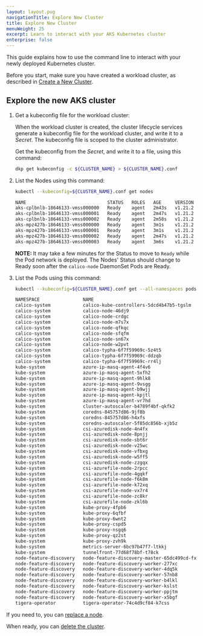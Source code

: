 ```yaml
---
layout: layout.pug
navigationTitle: Explore New Cluster
title: Explore New Cluster
menuWeight: 25
excerpt: Learn to interact with your AKS Kubernetes cluster
enterprise: false
---
```


This guide explains how to use the command line to interact with your newly deployed Kubernetes cluster.

Before you start, make sure you have created a workload cluster, as described in [Create a New Cluster][createnewcluster].

## Explore the new AKS cluster

1.  Get a kubeconfig file for the workload cluster:

    When the workload cluster is created, the cluster lifecycle services generate a kubeconfig file for the workload cluster, and write it to a _Secret_. The kubeconfig file is scoped to the cluster administrator.

    Get the kubeconfig from the _Secret_, and write it to a file, using this command:

    ```sh
    dkp get kubeconfig -c ${CLUSTER_NAME} > ${CLUSTER_NAME}.conf
    ```

1.  List the Nodes using this command:

    ```sh
    kubectl --kubeconfig=${CLUSTER_NAME}.conf get nodes
    ```

    ```sh
    NAME                              STATUS   ROLES   AGE     VERSION
    aks-cplbnlb-18646133-vmss000000   Ready    agent   2m43s   v1.21.2
    aks-cplbnlb-18646133-vmss000001   Ready    agent   2m47s   v1.21.2
    aks-cplbnlb-18646133-vmss000002   Ready    agent   2m58s   v1.21.2
    aks-mpz427b-18646133-vmss000000   Ready    agent   3m1s    v1.21.2
    aks-mpz427b-18646133-vmss000001   Ready    agent   3m1s    v1.21.2
    aks-mpz427b-18646133-vmss000002   Ready    agent   2m47s   v1.21.2
    aks-mpz427b-18646133-vmss000003   Ready    agent   3m6s    v1.21.2
    ```

    <p class="message--note"><strong>NOTE: </strong>It may take a few minutes for the Status to move to <code>Ready</code> while the Pod network is deployed. The Nodes' Status should change to Ready soon after the <code>calico-node</code> DaemonSet Pods are Ready.</p>

1.  List the Pods using this command:

    ```sh
    kubectl --kubeconfig=${CLUSTER_NAME}.conf get --all-namespaces pods
    ```

    ```sh
    NAMESPACE                NAME                                            READY   STATUS     RESTARTS   AGE
    calico-system            calico-kube-controllers-5dcd4b47b5-tgslm        1/1     Running    0          3m58s
    calico-system            calico-node-46dj9                               1/1     Running    0          3m58s
    calico-system            calico-node-crdgc                               1/1     Running    0          3m58s
    calico-system            calico-node-m7s7x                               1/1     Running    0          3m58s
    calico-system            calico-node-qfkqc                               1/1     Running    0          3m57s
    calico-system            calico-node-sfqfm                               1/1     Running    0          3m57s
    calico-system            calico-node-sn67x                               1/1     Running    0          3m53s
    calico-system            calico-node-w2pvt                               1/1     Running    0          3m58s
    calico-system            calico-typha-6f7f59969c-5z4t5                   1/1     Running    0          3m51s
    calico-system            calico-typha-6f7f59969c-ddzqb                   1/1     Running    0          3m58s
    calico-system            calico-typha-6f7f59969c-rr4lj                   1/1     Running    0          3m51s
    kube-system              azure-ip-masq-agent-4f4v6                       1/1     Running    0          4m11s
    kube-system              azure-ip-masq-agent-5xfh2                       1/1     Running    0          4m11s
    kube-system              azure-ip-masq-agent-9hlk8                       1/1     Running    0          4m8s
    kube-system              azure-ip-masq-agent-9vsgg                       1/1     Running    0          4m16s
    kube-system              azure-ip-masq-agent-b9wjj                       1/1     Running    0          3m57s
    kube-system              azure-ip-masq-agent-kpjtl                       1/1     Running    0          3m53s
    kube-system              azure-ip-masq-agent-vr7hd                       1/1     Running    0          3m57s
    kube-system              cluster-autoscaler-b4789f4bf-qkfk2              0/1     Init:0/1   0          3m28s
    kube-system              coredns-845757d86-9jf8b                         1/1     Running    0          5m29s
    kube-system              coredns-845757d86-h4xfs                         1/1     Running    0          4m
    kube-system              coredns-autoscaler-5f85dc856b-xjb5z             1/1     Running    0          5m23s
    kube-system              csi-azuredisk-node-4n4fx                        3/3     Running    0          3m53s
    kube-system              csi-azuredisk-node-8pnjj                        3/3     Running    0          3m57s
    kube-system              csi-azuredisk-node-sbt6r                        3/3     Running    0          3m57s
    kube-system              csi-azuredisk-node-v25wc                        3/3     Running    0          4m16s
    kube-system              csi-azuredisk-node-vfbxg                        3/3     Running    0          4m11s
    kube-system              csi-azuredisk-node-w5ff5                        3/3     Running    0          4m11s
    kube-system              csi-azuredisk-node-zzgqx                        3/3     Running    0          4m8s
    kube-system              csi-azurefile-node-2rpcc                        3/3     Running    0          3m57s
    kube-system              csi-azurefile-node-4gqkf                        3/3     Running    0          4m11s
    kube-system              csi-azurefile-node-f6k8m                        3/3     Running    0          4m16s
    kube-system              csi-azurefile-node-k72xq                        3/3     Running    0          4m8s
    kube-system              csi-azurefile-node-vx7r4                        3/3     Running    0          3m53s
    kube-system              csi-azurefile-node-zc8kr                        3/3     Running    0          4m11s
    kube-system              csi-azurefile-node-zkl6b                        3/3     Running    0          3m57s
    kube-system              kube-proxy-4fpb6                                1/1     Running    0          3m53s
    kube-system              kube-proxy-6qfbf                                1/1     Running    0          4m16s
    kube-system              kube-proxy-6wnt2                                1/1     Running    0          4m8s
    kube-system              kube-proxy-cspd5                                1/1     Running    0          3m57s
    kube-system              kube-proxy-nsgq6                                1/1     Running    0          4m11s
    kube-system              kube-proxy-qz2st                                1/1     Running    0          4m11s
    kube-system              kube-proxy-zvh9k                                1/1     Running    0          3m57s
    kube-system              metrics-server-6bc97b47f7-ltkkj                 1/1     Running    0          5m28s
    kube-system              tunnelfront-77d68f78bf-t78ck                    1/1     Running    0          5m23s
    node-feature-discovery   node-feature-discovery-master-65dc499cd-fxwb5   1/1     Running    0          3m28s
    node-feature-discovery   node-feature-discovery-worker-277xc             1/1     Running    0          3m28s
    node-feature-discovery   node-feature-discovery-worker-4dq5k             1/1     Running    0          3m28s
    node-feature-discovery   node-feature-discovery-worker-57nb8             1/1     Running    0          3m28s
    node-feature-discovery   node-feature-discovery-worker-b4lkl             1/1     Running    0          3m28s
    node-feature-discovery   node-feature-discovery-worker-kslst             1/1     Running    0          3m28s
    node-feature-discovery   node-feature-discovery-worker-ppjtm             1/1     Running    0          3m28s
    node-feature-discovery   node-feature-discovery-worker-x5bgf             1/1     Running    0          3m28s
    tigera-operator          tigera-operator-74c4d9cf84-k7css                1/1     Running    0          5m25s
    ```

If you need to, you can [replace a node][aa-replace-node].

When ready, you can [delete the cluster][aa-delete].

[aa-replace-node]: ../aa-replace-node
[aa-delete]: ../aa-delete
[install_docker]: https://docs.docker.com/get-docker/
[install_clusterawsadm]: https://github.com/kubernetes-sigs/cluster-api-provider-aws/releases
[install_kubectl]: https://kubernetes.io/docs/tasks/tools/#kubectl
[capa]: https://github.com/kubernetes-sigs/cluster-api-provider-aws
[createnewcluster]: ../aa-new
